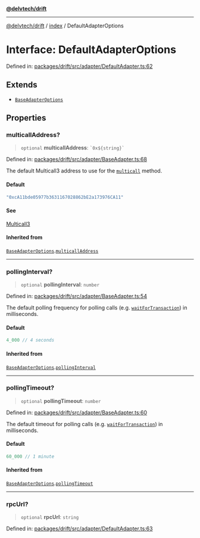 [**@delvtech/drift**](../../README.md)

***

[@delvtech/drift](../../README.md) / [index](../README.md) / DefaultAdapterOptions

# Interface: DefaultAdapterOptions

Defined in: [packages/drift/src/adapter/DefaultAdapter.ts:62](https://github.com/delvtech/drift/blob/95370f81f9813e8d583ed884b0b07657be0d8f2c/packages/drift/src/adapter/DefaultAdapter.ts#L62)

## Extends

- [`BaseAdapterOptions`](BaseAdapterOptions.md)

## Properties

### multicallAddress?

> `optional` **multicallAddress**: `` `0x${string}` ``

Defined in: [packages/drift/src/adapter/BaseAdapter.ts:68](https://github.com/delvtech/drift/blob/95370f81f9813e8d583ed884b0b07657be0d8f2c/packages/drift/src/adapter/BaseAdapter.ts#L68)

The default Multicall3 address to use for the
[`multicall`](ReadAdapter.md#multicall) method.

#### Default

```ts
"0xcA11bde05977b3631167028862bE2a173976CA11"
```

#### See

[Multicall3](https://www.multicall3.com)

#### Inherited from

[`BaseAdapterOptions`](BaseAdapterOptions.md).[`multicallAddress`](BaseAdapterOptions.md#multicalladdress)

***

### pollingInterval?

> `optional` **pollingInterval**: `number`

Defined in: [packages/drift/src/adapter/BaseAdapter.ts:54](https://github.com/delvtech/drift/blob/95370f81f9813e8d583ed884b0b07657be0d8f2c/packages/drift/src/adapter/BaseAdapter.ts#L54)

The default polling frequency for polling calls (e.g.
[`waitForTransaction`](Network.md#waitfortransaction)) in milliseconds.

#### Default

```ts
4_000 // 4 seconds
```

#### Inherited from

[`BaseAdapterOptions`](BaseAdapterOptions.md).[`pollingInterval`](BaseAdapterOptions.md#pollinginterval)

***

### pollingTimeout?

> `optional` **pollingTimeout**: `number`

Defined in: [packages/drift/src/adapter/BaseAdapter.ts:60](https://github.com/delvtech/drift/blob/95370f81f9813e8d583ed884b0b07657be0d8f2c/packages/drift/src/adapter/BaseAdapter.ts#L60)

The default timeout for polling calls (e.g.
[`waitForTransaction`](Network.md#waitfortransaction)) in milliseconds.

#### Default

```ts
60_000 // 1 minute
```

#### Inherited from

[`BaseAdapterOptions`](BaseAdapterOptions.md).[`pollingTimeout`](BaseAdapterOptions.md#pollingtimeout)

***

### rpcUrl?

> `optional` **rpcUrl**: `string`

Defined in: [packages/drift/src/adapter/DefaultAdapter.ts:63](https://github.com/delvtech/drift/blob/95370f81f9813e8d583ed884b0b07657be0d8f2c/packages/drift/src/adapter/DefaultAdapter.ts#L63)
